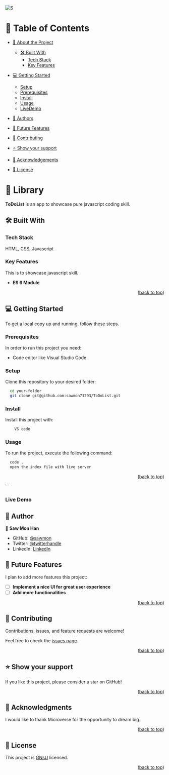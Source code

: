 <a name="readme-top"></a>

![S](https://user-images.githubusercontent.com/102650102/212134190-7ac324a6-f323-4c2b-ac30-44add2cedd26.png)

# 📗 Table of Contents

- [📖 About the Project](#about-project)

  - [🛠 Built With](#built-with)
    - [Tech Stack](#tech-stack)
    - [Key Features](#key-features)

- [💻 Getting Started](#getting-started)
  - [Setup](#setup)
  - [Prerequisites](#prerequisites)
  - [Install](#install)
  - [Usage](#usage)
  - [LiveDemo](#live_demo)
- [👥 Authors](#authors)
- [🔭 Future Features](#future-features)
- [🤝 Contributing](#contributing)
- [⭐️ Show your support](#support)
- [🙏 Acknowledgements](#acknowledgements)
- [📝 License](#license)

<!-- PROJECT DESCRIPTION -->

# 📖 Library <a name="about-project"></a>

**ToDoList** is an app to showcase pure javascript coding skill.

## 🛠 Built With <a name="built-with"></a>

### Tech Stack

<a name="built-with">HTML,</a>
<a name="tech-stack">CSS,</a>
<a name="tech-stack">Javascript</a>

<!-- Features -->

### Key Features <a name="key-features"></a>

This is to showcase javascript skill.

- **ES 6 Module**

<p align="right">(<a href="#readme-top">back to top</a>)</p>

<!-- GETTING STARTED -->

## 💻 Getting Started <a name="getting-started"></a>

To get a local copy up and running, follow these steps.

### Prerequisites

In order to run this project you need:

- Code editor like Visual Studio Code

### Setup

Clone this repository to your desired folder:

```sh
  cd your-folder
  git clone git@github.com:sawmon71293/ToDoList.git
```

### Install

Install this project with:

```sh
    VS code
```

### Usage

To run the project, execute the following command:

```sh
  code .
  open the index file with live server
```

<p align="right">(<a href="#readme-top">back to top</a>)</p>
```

### Live Demo


<!-- AUTHORS -->

## 👥 Author <a name="authors"></a>

👤 **Saw Mon Han**

- GitHub: [@sawmon](https://github.com/sawmon71293/)
- Twitter: [@twitterhandle](https://twitter.com/sawmon34268255)
- LinkedIn: [LinkedIn](https://www.linkedin.com/in/saw-mon-han/)

<!-- FUTURE FEATURES -->

## 🔭 Future Features <a name="future-features"></a>

I plan to add more features this project:

- [ ] **Implement a nice UI for great user experience**
- [ ] **Add more functionalities**

<p align="right">(<a href="#readme-top">back to top</a>)</p>

<!-- CONTRIBUTING -->

## 🤝 Contributing <a name="contributing"></a>

Contributions, issues, and feature requests are welcome!

Feel free to check the [issues page](../../issues/).

<p align="right">(<a href="#readme-top">back to top</a>)</p>

<!-- SUPPORT -->

## ⭐️ Show your support <a name="support"></a>

If you like this project, please consider a star on GitHub!

<p align="right">(<a href="#readme-top">back to top</a>)</p>

<!-- ACKNOWLEDGEMENTS -->

## 🙏 Acknowledgments <a name="acknowledgements"></a>

I would like to thank Microverse for the opportunity to dream big.

<p align="right">(<a href="#readme-top">back to top</a>)</p>

<!-- LICENSE -->

## 📝 License <a name="license"></a>

This project is [GNsU](./LICENSE) licensed.

<p align="right">(<a href="#readme-top">back to top</a>)</p>
